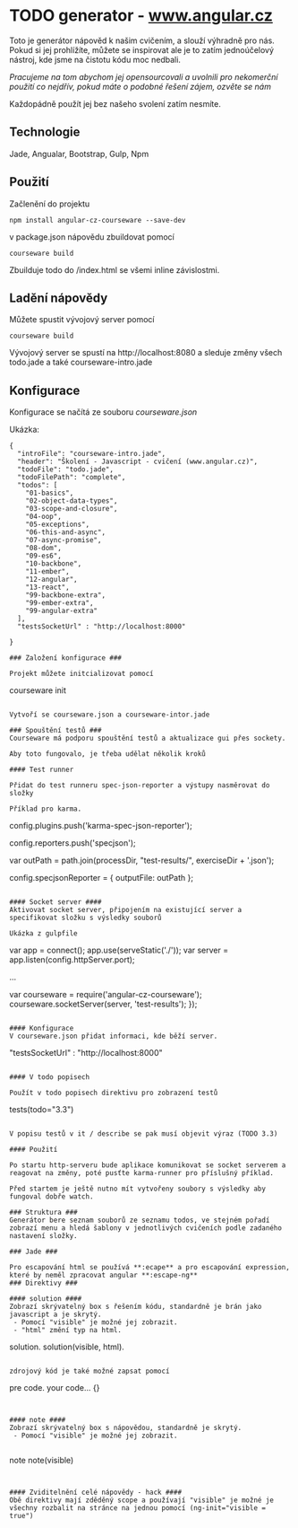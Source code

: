 #  TODO generator - www.angular.cz #

Toto je generátor nápověd k našim cvičením, a slouží výhradně pro nás. Pokud si jej prohlížíte, můžete se inspirovat ale je to zatím jednoúčelový nástroj, kde jsme na čistotu kódu moc nedbali.

*Pracujeme na tom abychom jej opensourcovali a uvolnili pro nekomerční použití co nejdřív, pokud máte o podobné řešení zájem, ozvěte se nám*

Každopádně použít jej bez našeho svolení zatím nesmíte.

## Technologie ##

Jade, Angualar, Bootstrap, Gulp, Npm

## Použití ##

Začlenění do projektu
``` 
npm install angular-cz-courseware --save-dev
```

v package.json nápovědu zbuildovat pomocí

```
courseware build
```

Zbuilduje todo do /index.html se všemi inline závislostmi.

## Ladění nápovědy ##

Můžete spustit vývojový server pomocí

```
courseware build
```

Vývojový server se spustí na http://localhost:8080 a sleduje změny všech todo.jade a také courseware-intro.jade

## Konfigurace ##

Konfigurace se načítá ze souboru *courseware.json*

Ukázka:

```
{
  "introFile": "courseware-intro.jade",
  "header": "Školení - Javascript - cvičení (www.angular.cz)",
  "todoFile": "todo.jade",
  "todoFilePath": "complete",
  "todos": [
    "01-basics",
    "02-object-data-types",
    "03-scope-and-closure",
    "04-oop",
    "05-exceptions",
    "06-this-and-async",
    "07-async-promise",
    "08-dom",
    "09-es6",
    "10-backbone",
    "11-ember",
    "12-angular",
    "13-react",
    "99-backbone-extra",
    "99-ember-extra",
    "99-angular-extra"
  ],
  "testsSocketUrl" : "http://localhost:8000"

}

### Založení konfigurace ###

Projekt můžete initcializovat pomocí

```
courseware init
```

Vytvoří se courseware.json a courseware-intor.jade

### Spouštění testů ###
Courseware má podporu spouštění testů a aktualizace gui přes sockety.

Aby toto fungovalo, je třeba udělat několik kroků

#### Test runner

Přidat do test runneru spec-json-reporter a výstupy nasměrovat do složky

Příklad pro karma.

```
  config.plugins.push('karma-spec-json-reporter');

  config.reporters.push('specjson');

  var outPath = path.join(processDir, "test-results/", exerciseDir + '.json');

  config.specjsonReporter = {
    outputFile: outPath
  };
```

#### Socket server ####
Aktivovat socket server, připojením na existující server a specifikovat složku s výsledky souborů

Ukázka z gulpfile
```
  var app = connect();
  app.use(serveStatic('./'));
  var server = app.listen(config.httpServer.port);

  ...

  var courseware = require('angular-cz-courseware');
  courseware.socketServer(server, 'test-results');
});
```

#### Konfigurace
V courseware.json přidat informaci, kde běží server.

```
  "testsSocketUrl" : "http://localhost:8000"
```

#### V todo popisech

Použít v todo popisech direktivu pro zobrazení testů

```
tests(todo="3.3")
```

V popisu testů v it / describe se pak musí objevit výraz (TODO 3.3)

#### Použití

Po startu http-serveru bude aplikace komunikovat se socket serverem a reagovat na změny, poté pusťte karma-runner pro příslušný příklad.

Před startem je ještě nutno mít vytvořeny soubory s výsledky aby fungoval dobře watch. 

### Struktura ###
Generátor bere seznam souborů ze seznamu todos, ve stejném pořadí zobrazí menu a hledá šablony v jednotlivých cvičeních podle zadaného nastavení složky.

### Jade ###

Pro escapování html se používá **:ecape** a pro escapování expression, které by neměl zpracovat angular **:escape-ng**
### Direktivy ###

#### solution ####
Zobrazí skrývatelný box s řešením kódu, standardně je brán jako javascript a je skrytý. 
 - Pomocí "visible" je možné jej zobrazit. 
 - "html" změní typ na html.

```
solution.
solution(visible, html).
```

zdrojový kód je také možné zapsat pomocí

```
pre
  code.
    your code... {}
```


#### note ####
Zobrazí skrývatelný box s nápovědou, standardně je skrytý. 
 - Pomocí "visible" je možné jej zobrazit. 


```
note
note(visible)
```


#### Zviditelnění celé nápovědy - hack ####
Obě direktivy mají zděděný scope a používají "visible" je možné je všechny rozbalit na stránce na jednou pomocí (ng-init="visible = true")


